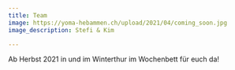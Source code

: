 ```yaml
---
title: Team
image: https://yoma-hebammen.ch/upload/2021/04/coming_soon.jpg
image_description: Stefi & Kim

---
```

Ab Herbst 2021 in und im Winterthur im Wochenbett für euch da!
